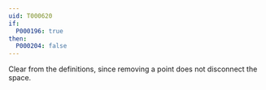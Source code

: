 ```yaml
---
uid: T000620
if:
  P000196: true
then:
  P000204: false
---
```


Clear from the definitions, since removing a point does not disconnect the space.